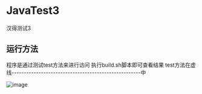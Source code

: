 # JavaTest3
汉得测试3
## 运行方法
程序是通过测试test方法来进行访问
执行build.sh脚本即可查看结果
test方法在虚线-----------------------------------------------------中

![image](https://minio.choerodon.com.cn/knowledgebase-service/file_3f642ddb108246b7b826ac011e0e8ee7_blob.png)
